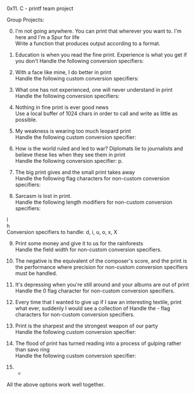 0x11. C - printf team project

Group Projects:                                                                      
                                                                                    
0. I'm not going anywhere. You can print that wherever you want to. I'm here and I'm
 a Spur for life                                                             
Write a function that produces output according to a format.                        
                                                                                    
                                                                                    
1. Education is when you read the fine print. Experience is what you get if you don't
Handle the following conversion specifiers:

2. With a face like mine, I do better in print                                     
Handle the following custom conversion specifiers:                                  
                                                                                    
3. What one has not experienced, one will never understand in print             
Handle the following conversion specifiers:                                         
                                                                                    
4. Nothing in fine print is ever good news                
Use a local buffer of 1024 chars in order to call and write as little as possible.      
                                                                                    
5. My weakness is wearing too much leopard print                                  
Handle the following custom conversion specifier:                                   
                                                                                    
6. How is the world ruled and led to war? Diplomats lie to journalists and believe these lies when they see them in print                                               
Handle the following conversion specifier: p.                                       
                                                                                    
7. The big print gives and the small print takes away                               
Handle the following flag characters for non-custom conversion specifiers:          
                                                                                    
8. Sarcasm is lost in print.                     
Handle the following length modifiers for non-custom conversion specifiers:         
                                                                                    
l                                                                                   
h                                                                                   
Conversion specifiers to handle: d, i, u, o, x, X                                   
                                                                                    
9. Print some money and give it to us for the rainforests                        
Handle the field width for non-custom conversion specifiers.                        
                                                                                    
10. The negative is the equivalent of the composer's score, and the print is the performance where precision for non-custom conversion specifiers must be handled.                         
                                                                                    
11. It's depressing when you're still around and your albums are out of print     
Handle the 0 flag character for non-custom conversion specifiers.                   
                                                                                    
12. Every time that I wanted to give up if I saw an interesting textile, print what
 ever, suddenly I would see a collection of Handle the - flag characters for non-custom conversion specifiers.                   
                                                                                    
13. Print is the sharpest and the strongest weapon of our party                     
Handle the following custom conversion specifier:                                   
                                                                                    
14. The flood of print has turned reading into a process of gulping rather than savo
ring                                                                                
Handle the following custom conversion specifier:                                   
                                                                                    
15. *                                                                               
All the above options work well together. 

